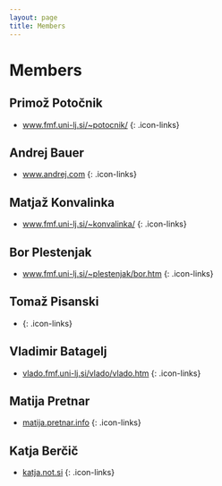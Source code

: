 ```yaml
---
layout: page
title: Members
---
```


# Members

## Primož Potočnik

* <i class="fas fa-home"></i> <a href="https://www.fmf.uni-lj.si/~potocnik/">www.fmf.uni-lj.si/~potocnik/</a>
{: .icon-links}

## Andrej Bauer

* <i class="fas fa-home"></i> <a href="http://www.andrej.com/">www.andrej.com</a>
{: .icon-links}

## Matjaž Konvalinka

* <i class="fas fa-home"></i> <a href="https://www.fmf.uni-lj.si/~konvalinka/">www.fmf.uni-lj.si/~konvalinka/</a>
{: .icon-links}

## Bor Plestenjak

* <i class="fas fa-home"></i> <a href="https://www.fmf.uni-lj.si/~plestenjak/bor.htm">www.fmf.uni-lj.si/~plestenjak/bor.htm</a>
{: .icon-links}

## Tomaž Pisanski

* <i class="fas fa-home"></i> <a href=""></a>
{: .icon-links}

## Vladimir Batagelj

* <i class="fas fa-home"></i> <a href="http://vlado.fmf.uni-lj.si/vlado/vlado.htm">vlado.fmf.uni-lj.si/vlado/vlado.htm</a>
{: .icon-links}

## Matija Pretnar

* <i class="fas fa-home"></i> <a href="https://matija.pretnar.info">matija.pretnar.info</a>
{: .icon-links}

## Katja Berčič

* <i class="fas fa-home"></i> <a href="http://katja.not.si">katja.not.si</a>
{: .icon-links}

